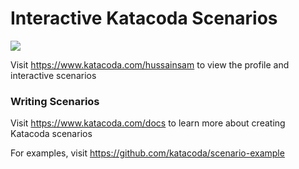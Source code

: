 # Interactive Katacoda Scenarios

[![](http://shields.katacoda.com/katacoda/hussainsam/count.svg)](https://www.katacoda.com/hussainsam "Get your profile on Katacoda.com")

Visit https://www.katacoda.com/hussainsam to view the profile and interactive scenarios

### Writing Scenarios
Visit https://www.katacoda.com/docs to learn more about creating Katacoda scenarios

For examples, visit https://github.com/katacoda/scenario-example
